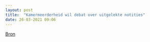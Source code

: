 ```yaml
---
layout: post
title:  "Kamermeerderheid wil debat over uitgelekte notities"
date: 26-03-2021 09:06
---
```


[Bron](https://nos.nl/artikel/2374183-kamermeerderheid-inclusief-vvd-en-d66-wil-debat-uitgelekte-notities.html)
